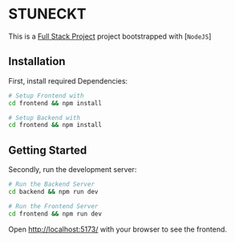 # STUNECKT

This is a [Full Stack Project](https://github.com/vishnuarjun512/stuneckt) project bootstrapped with [`NodeJS`]

## Installation

First, install required Dependencies:

```bash
# Setup Frontend with
cd frontend && npm install

# Setup Backend with
cd frontend && npm install
```

## Getting Started

Secondly, run the development server:

```bash
# Run the Backend Server
cd backend && npm run dev

# Run the Frontend Server
cd frontend && npm run dev
```

Open [http://localhost:5173/](http://localhost:5173/) with your browser to see the frontend.
